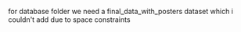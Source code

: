 for database folder we need a final_data_with_posters dataset which i couldn't add due to space constraints
